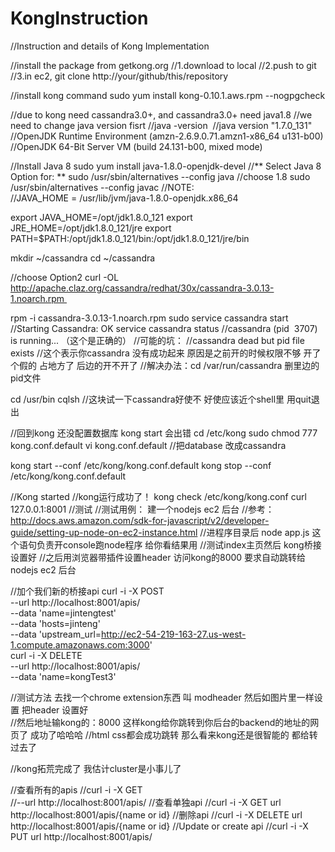 # KongInstruction
//Instruction and details of Kong Implementation


//install the package from getkong.org 
//1.download to local
//2.push to git
//3.in ec2, git clone http://your/github/this/repository

//install kong command
sudo yum install kong-0.10.1.aws.rpm --nogpgcheck

//due to kong need cassandra3.0+, and cassandra3.0+ need java1.8 
//we need to change java version fisrt
//java -version 
//java version "1.7.0_131" 
//OpenJDK Runtime Environment (amzn-2.6.9.0.71.amzn1-x86_64 u131-b00)
//OpenJDK 64-Bit Server VM (build 24.131-b00, mixed mode)

//Install Java 8
sudo yum install java-1.8.0-openjdk-devel
//** Select Java 8 Option for: **
sudo /usr/sbin/alternatives --config java
//choose 1.8
sudo /usr/sbin/alternatives --config javac
//NOTE:  
//JAVA_HOME = /usr/lib/jvm/java-1.8.0-openjdk.x86_64

export JAVA_HOME=/opt/jdk1.8.0_121
export JRE_HOME=/opt/jdk1.8.0_121/jre
export PATH=$PATH:/opt/jdk1.8.0_121/bin:/opt/jdk1.8.0_121/jre/bin

mkdir ~/cassandra
cd ~/cassandra

//choose Option2
curl -OL http://apache.claz.org/cassandra/redhat/30x/cassandra-3.0.13-1.noarch.rpm 

rpm -i cassandra-3.0.13-1.noarch.rpm
sudo service cassandra start 
//Starting Cassandra: OK
service cassandra status 
//cassandra (pid  3707) is running...  （这个是正确的）
//可能的坑：
//cassandra dead but pid file exists
//这个表示你cassandra 没有成功起来 原因是之前开的时候权限不够 开了个假的 占地方了 后边的开不开了
//解决办法：cd /var/run/cassandra  删里边的pid文件

cd /usr/bin
cqlsh
//这块试一下cassandra好使不 好使应该近个shell里 用quit退出

//回到kong 还没配置数据库  kong start 会出错
cd /etc/kong
sudo chmod 777 kong.conf.default 
vi kong.conf.default
//把database 改成cassandra

kong start --conf /etc/kong/kong.conf.default
kong stop --conf /etc/kong/kong.conf.default   


//Kong started
//kong运行成功了！
kong check /etc/kong/kong.conf 
curl 127.0.0.1:8001
//测试
//测试用例： 建一个nodejs ec2 后台
//参考：http://docs.aws.amazon.com/sdk-for-javascript/v2/developer-guide/setting-up-node-on-ec2-instance.html
//进程序目录后 node app.js   这个语句负责开console跑node程序 给你看结果用 
 //测试index主页然后 kong桥接设置好
//之后用浏览器带插件设置header 访问kong的8000 要求自动跳转给nodejs ec2 后台

//加个我们新的桥接api
curl -i -X POST \
  --url http://localhost:8001/apis/ \
  --data 'name=jintengtest' \
  --data 'hosts=jinteng' \
  --data 'upstream_url=http://ec2-54-219-163-27.us-west-1.compute.amazonaws.com:3000'  
curl -i -X DELETE \
  --url http://localhost:8001/apis/ \
  --data 'name=kongTest3' 




//测试方法 去找一个chrome extension东西  叫 modheader  然后如图片里一样设置 把header 设置好  
//然后地址输kong的：8000   这样kong给你跳转到你后台的backend的地址的网页了 成功了哈哈哈
//html css都会成功跳转 那么看来kong还是很智能的 都给转过去了

//kong拓荒完成了 我估计cluster是小事儿了


//查看所有的apis
//curl -i -X GET\
  //--url http://localhost:8001/apis/ 
//查看单独api
//curl -i -X GET url http://localhost:8001/apis/{name or id}
//删除api
//curl -i -X DELETE url http://localhost:8001/apis/{name or id}
//Update or create api
//curl -i -X PUT url http://localhost:8001/apis/
